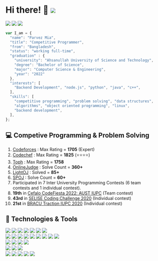# Hi there! 👋 ![](https://visitor-badge.laobi.icu/badge?page_id=pz1971.pz1971)
[![](https://img.shields.io/static/v1?logo=gmail&label=%20&message=parvez.pz1971@gmail.com&style=flat-sqaure&color=white&logoColor=red)](mailto:parvez.pz1971@gmail.com)
[![](https://img.shields.io/static/v1?logo=linkedin&label=%20&message=pz1971&style=flat-sqaure&color=white&logoColor=blue)](https://www.linkedin.com/in/pz1971/)
[![](https://img.shields.io/static/v1?logo=twitter&label=%20&message=pz_parvez&style=flat-sqaure&color=white&logoColor=1DA1F2)](https://twitter.com/pz_parvez)

```javascript
var I_am = {
  "name": "Parvez Mia",
  "title": "Competitive Programmer",
  "from": "Bangladesh",
  "status": "working full-time",
  "graduation" : {
    "university": "Ahsanullah University of Science and Technology",
    "degree": "Bachelor of Science",
    "major": "Computer Science & Engineering",
    "year": "2022"
  },
  "interests": [
    "Backend Development", "node.js", "python", "java", "c++",
  ],
  "skills": [
    "competitive programming", "problem solving", "data structures",
    "algorithms", "object oriented programming", "linux",
    "backend development",
  ],
};
```
## 💻 Competive Programming & Problem Solving
1. [Codeforces](https://codeforces.com/profile/pz1971) : Max Rating = **1705** (Expert)
2. [Codechef](https://www.codechef.com/users/pz1971) : Max Rating = **1825** (⭐⭐⭐⭐)
3. [Toph](https://toph.co/u/pz1971) : Max Rating = **1758**
4. [OnlineJudge](https://uhunt.onlinejudge.org/id/971338) : Solve Count = **360+**
5. [LightOJ](https://lightoj.com/user/pz1971) : Solved = **85+**
6. [SPOJ](https://www.spoj.com/users/pz1971) : Solve Count = **60+** 
7. Participated in 7 Inter University Programming Contests (6 team contests and 1 individual contest).
8. **19th** in [Cefalo CodeFiesta 2022: AUST IUPC](https://algo.codemarshal.org/contests/aust-2022/standings) (Team contest)
9.  **43rd** in [SELISE Coding Challenge 2020](https://toph.co/c/selise-coding-challenge-2020/) (Individual contest)
10. **21st** in [BRACU Traction IUPC 2020](https://toph.co/c/bracu-traction-inter-university) (Individual contest)

## 🔧 Technologies & Tools
![](https://img.shields.io/badge/C-00599C?style=for-the-badge&logo=c&logoColor=white)
![](https://img.shields.io/badge/C%2B%2B-00599C?style=for-the-badge&logo=c%2B%2B&logoColor=white)
![](https://img.shields.io/badge/java-%23ED8B00.svg?style=for-the-badge&logo=java&logoColor=white)
![](https://img.shields.io/badge/C%23-239120?style=for-the-badge&logo=c-sharp&logoColor=white)
![](https://img.shields.io/badge/LaTeX-47A141?style=for-the-badge&logo=LaTeX&logoColor=white)
![](https://img.shields.io/badge/Python-FFD43B?style=for-the-badge&logo=python&logoColor=blue)
![](https://img.shields.io/badge/PHP-777BB4?style=for-the-badge&logo=php&logoColor=white)<br>
![](https://img.shields.io/badge/Node.js-339933?style=for-the-badge&logo=nodedotjs&logoColor=white)
![](https://img.shields.io/badge/Express.js-000000?style=for-the-badge&logo=express&logoColor=white)
![](https://img.shields.io/badge/Flask-000000?style=for-the-badge&logo=flask&logoColor=white)
![](https://img.shields.io/badge/.NET-512BD4?style=for-the-badge&logo=dotnet&logoColor=white)
![](https://img.shields.io/badge/Heroku-430098?style=for-the-badge&logo=heroku&logoColor=white)
![](https://img.shields.io/badge/scikit_learn-F7931E?style=for-the-badge&logo=scikit-learn&logoColor=white)
![](https://img.shields.io/badge/Numpy-777BB4?style=for-the-badge&logo=numpy&logoColor=white)
![](https://img.shields.io/badge/Pandas-2C2D72?style=for-the-badge&logo=pandas&logoColor=white)
![](https://img.shields.io/badge/PyTorch-EE4C2C?style=for-the-badge&logo=PyTorch&logoColor=white)<br>
![](https://img.shields.io/badge/VSCode-0078D4?style=for-the-badge&logo=visual%20studio%20code&logoColor=white)
![](https://img.shields.io/badge/Android_Studio-3DDC84?style=for-the-badge&logo=android-studio&logoColor=white)
![](https://img.shields.io/badge/apache%20netbeans-1B6AC6?style=for-the-badge&logo=apache%20netbeans%20IDE&logoColor=white)
![](https://img.shields.io/badge/Colab-F9AB00?style=for-the-badge&logo=googlecolab&color=525252)<br>
![](https://img.shields.io/badge/MongoDB-4EA94B?style=for-the-badge&logo=mongodb&logoColor=white)
![](https://img.shields.io/badge/PLSQL-F80000?style=for-the-badge&logo=oracle&logoColor=black)
![](https://img.shields.io/badge/Microsoft%20SQL%20Server-CC2927?style=for-the-badge&logo=microsoft%20sql%20server&logoColor=white)<br>
![](https://img.shields.io/badge/Ubuntu-E95420?style=for-the-badge&logo=ubuntu&logoColor=white)
![](https://img.shields.io/badge/Windows-0078D6?style=for-the-badge&logo=windows&logoColor=white)
![](https://img.shields.io/badge/manjaro-35BF5C?style=for-the-badge&logo=manjaro&logoColor=white)
![](https://img.shields.io/badge/Fedora-294172?style=for-the-badge&logo=fedora&logoColor=white)
![](https://img.shields.io/badge/Android-3DDC84?style=for-the-badge&logo=android&logoColor=white)
